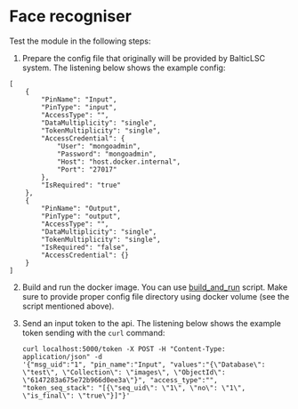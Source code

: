 # Face recogniser
Test the module in the following steps:
1. Prepare the config file that originally will be provided by BalticLSC system.
The listening below shows the example config:
```
[
	{
		"PinName": "Input",
		"PinType": "input",
		"AccessType": "",
		"DataMultiplicity": "single",
		"TokenMultiplicity": "single",
		"AccessCredential": {
			"User": "mongoadmin",
			"Password": "mongoadmin",
			"Host": "host.docker.internal",
			"Port": "27017"
		},
		"IsRequired": "true"
	},
	{
		"PinName": "Output",
		"PinType": "output",
		"AccessType": "",
		"DataMultiplicity": "single",
		"TokenMultiplicity": "single",
		"IsRequired": "false",
		"AccessCredential": {}
	}
]
```

2. Build and run the docker image. You can use [build_and_run](./build_and_run.sh) script. 
Make sure to provide proper config file directory using docker volume (see the script mentioned above).

3. Send an input token to the api.
The listening below shows the example token sending with the `curl` command:
    ```
    curl localhost:5000/token -X POST -H "Content-Type: application/json" -d 
   '{"msg_uid":"1", "pin_name":"Input", "values":"{\"Database\": \"test\", \"Collection\": \"images\", \"ObjectId\": \"6147283a675e72b966d0ee3a\"}", "access_type":"", "token_seq_stack": "[{\"seq_uid\": \"1\", \"no\": \"1\", \"is_final\": \"true\"}]"}'
   ```
